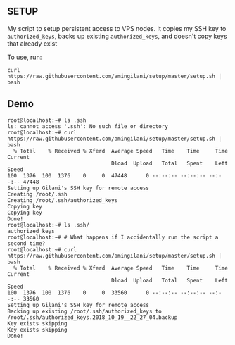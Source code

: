 SETUP
-----

My script to setup persistent access to VPS nodes. It copies my SSH key
to `authorized_keys`, backs up existing `authorized_keys`, and doesn't copy
keys that already exist

To use, run:

```
curl https://raw.githubusercontent.com/amingilani/setup/master/setup.sh | bash
```

Demo
----

```
root@localhost:~# ls .ssh
ls: cannot access '.ssh': No such file or directory
root@localhost:~# curl https://raw.githubusercontent.com/amingilani/setup/master/setup.sh | bash
  % Total    % Received % Xferd  Average Speed   Time    Time     Time  Current
                                 Dload  Upload   Total   Spent    Left  Speed
100  1376  100  1376    0     0  47448      0 --:--:-- --:--:-- --:--:-- 47448
Setting up Gilani's SSH key for remote access
Creating /root/.ssh
Creating /root/.ssh/authorized_keys
Copying key
Copying key
Done!
root@localhost:~# ls .ssh/
authorized_keys
root@localhost:~# # What happens if I accidentally run the script a second time?
root@localhost:~# curl https://raw.githubusercontent.com/amingilani/setup/master/setup.sh | bash
  % Total    % Received % Xferd  Average Speed   Time    Time     Time  Current
                                 Dload  Upload   Total   Spent    Left  Speed
100  1376  100  1376    0     0  33560      0 --:--:-- --:--:-- --:--:-- 33560
Setting up Gilani's SSH key for remote access
Backing up existing /root/.ssh/authorized_keys to /root/.ssh/authorized_keys.2018_10_19__22_27_04.backup
Key exists skipping
Key exists skipping
Done!
```
